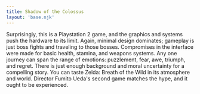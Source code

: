 ```yaml
---
title: Shadow of the Colossus
layout: 'base.njk'
---
```


Surprisingly, this is a Playstation 2 game, and the graphics and systems
push the hardware to its limit. Again, minimal design dominates; gameplay
is just boss fights and traveling to those bosses. Compromises in the
interface were made for basic health, stamina, and weapons systems. Any
one journey can span the range of emotions: puzzlement, fear, awe,
triumph, and regret. There is just enough background and moral uncertainty
for a compelling story. You can taste Zelda: Breath of the Wild in its
atmosphere and world. Director Fumito Ueda's second game matches the hype,
and it ought to be experienced.